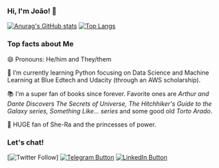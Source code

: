 ### Hi, I'm João! 👋
[![Anurag's GitHub stats](https://github-readme-stats.vercel.app/api?username=joaodath&show_icons=true&theme=dark)](https://github.com/anuraghazra/github-readme-stats)
[![Top Langs](https://github-readme-stats.vercel.app/api/top-langs/?username=joaodath&theme=dark&layout=compact)](https://github.com/anuraghazra/github-readme-stats)

### Top facts about Me
😄 Pronouns: He/him and They/them

🌱 I’m currently learning Python focusing on Data Science and Machine Learning
at Blue Edtech and Udacity (through an AWS scholarship).

📚 I'm a super fan of books since forever. Favorite ones are _Arthur and Dante
Discovers The Secrets of Universe, The Hitchhiker's Guide to the Galaxy series,
Something Like... series_ and some good old _Torto Arado_.

👸 HUGE fan of She-Ra and the princesses of power. 

### Let's chat!

[![Twitter Follow](https://img.shields.io/twitter/follow/joaodath?style=social)]
[![Telegram Button](https://img.shields.io/badge/Telegram-2CA5E0?style=for-the-badge&logo=telegram&logoColor=white)](https://t.me/joaodath)
[![LinkedIn Button](https://img.shields.io/badge/LinkedIn-0077B5?style=for-the-badge&logo=linkedin&logoColor=white)](https://linkedin.com/in/joaodath)


<!--
**joaodath/joaodath** is a ✨ _special_ ✨ repository because its `README.md` (this file) appears on your GitHub profile.

Here are some ideas to get you started:

- 🔭 I’m currently working on ...
- 🌱 I’m currently learning ...
- 👯 I’m looking to collaborate on ...
- 🤔 I’m looking for help with ...
- 💬 Ask me about ...
- 📫 How to reach me: ...
- 😄 Pronouns: ...
- ⚡ Fun fact: ...
-->

